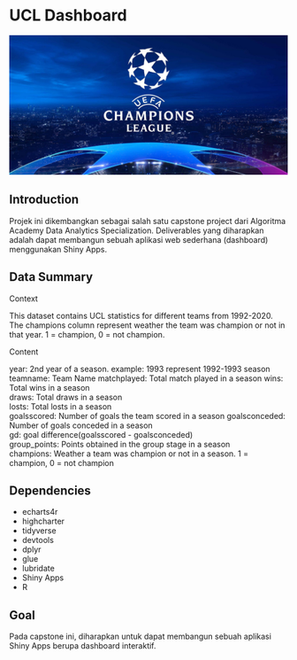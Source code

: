 # UCL Dashboard
<img src="https://github.com/takdirzd/UCL_Dashboard_1993-2020/blob/main/UCL_Keyvisual.jpg">

## Introduction
Projek ini dikembangkan sebagai salah satu capstone project dari Algoritma Academy Data Analytics Specialization. Deliverables yang diharapkan adalah dapat membangun sebuah aplikasi web sederhana (dashboard) menggunakan Shiny Apps. 

## Data Summary
Context

This dataset contains UCL statistics for different teams from 1992-2020. The champions column represent weather the team was champion or not in that year. 1 = champion, 0 = not champion.

Content

year: 2nd year of a season. example: 1993 represent 1992-1993 season       
teamname: Team Name matchplayed: Total match played in a season 
wins: Total wins in a season    
draws: Total draws in a season  
losts: Total losts in a season  
goalsscored: Number of goals the team scored in a season goalsconceded: Number of goals conceded in a season    
gd: goal difference(goalsscored - goalsconceded)    
group_points: Points obtained in the group stage in a season   
champions: Weather a team was champion or not in a season. 1 = champion, 0 = not champion   


## Dependencies
- echarts4r
- highcharter
- tidyverse
- devtools
- dplyr
- glue
- lubridate
- Shiny Apps
- R

## Goal
Pada capstone ini, diharapkan untuk dapat membangun sebuah aplikasi Shiny Apps berupa dashboard interaktif. 